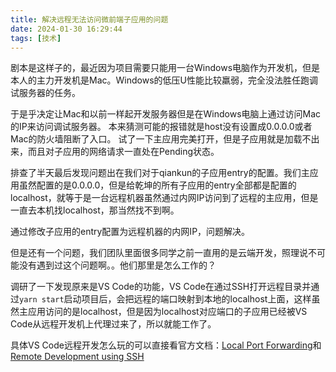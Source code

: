 ```yaml
---
title: 解决远程无法访问微前端子应用的问题
date: 2024-01-30 16:29:44
tags: [技术]
---
```



剧本是这样子的，最近因为项目需要只能用一台Windows电脑作为开发机，但是本人的主力开发机是Mac。Windows的低压U性能比较羸弱，完全没法胜任跑调试服务器的任务。

于是乎决定让Mac和以前一样起开发服务器但是在Windows电脑上通过访问Mac的IP来访问调试服务器。
本来猜测可能的报错就是host没有设置成0.0.0.0或者Mac的防火墙阻断了入口。
试了一下主应用完美打开，但是子应用就是加载不出来，而且对子应用的网络请求一直处在Pending状态。

排查了半天最后发现问题出在我们对于qiankun的子应用entry的配置。我们主应用虽然配置的是0.0.0.0，但是给乾坤的所有子应用的entry全部都是配置的localhost，就等于是一台远程机器虽然通过内网IP访问到了远程的主应用，但是一直去本机找localhost，那当然找不到啊。

通过修改子应用的entry配置为远程机器的内网IP，问题解决。

但是还有一个问题，我们团队里面很多同学之前一直用的是云端开发，照理说不可能没有遇到过这个问题啊。。他们那里是怎么工作的？

调研了一下发现原来是VS Code的功能，VS Code在通过SSH打开远程目录并通过`yarn start`启动项目后，会把远程的端口映射到本地的localhost上面，这样虽然主应用访问的是localhost，但是因为localhost对应端口的子应用已经被VS Code从远程开发机上代理过来了，所以就能工作了。

具体VS Code远程开发怎么玩的可以直接看官方文档：[Local Port Forwarding](https://code.visualstudio.com/docs/editor/port-forwarding)和[ Remote Development using SSH ](  https://code.visualstudio.com/docs/remote/ssh  )
